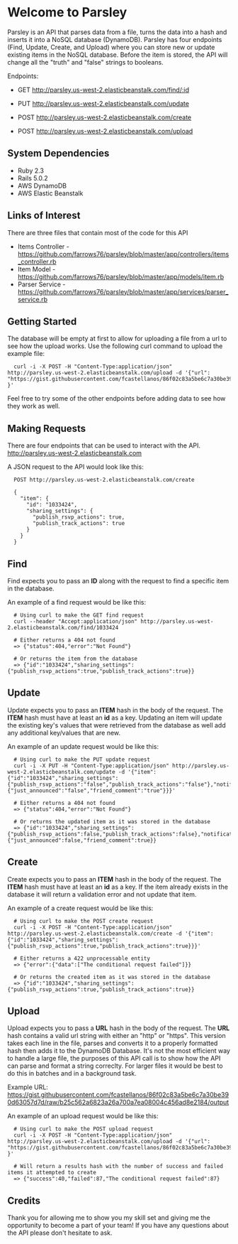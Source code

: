 # Welcome to Parsley

Parsley is an API that parses data from a file, turns the data into a hash and inserts it into a NoSQL database (DynamoDB).
Parsley has four endpoints (Find, Update, Create, and Upload) where you can store new or update existing items
in the NoSQL database. Before the item is stored, the API will change all the "truth" and "false" strings to booleans.

Endpoints:

* GET http://parsley.us-west-2.elasticbeanstalk.com/find/:id

* PUT http://parsley.us-west-2.elasticbeanstalk.com/update

* POST http://parsley.us-west-2.elasticbeanstalk.com/create

* POST http://parsley.us-west-2.elasticbeanstalk.com/upload

## System Dependencies

* Ruby 2.3
* Rails 5.0.2
* AWS DynamoDB
* AWS Elastic Beanstalk

## Links of Interest

There are three files that contain most of the code for this API

* Items Controller - https://github.com/farrows76/parsley/blob/master/app/controllers/items_controller.rb
* Item Model - https://github.com/farrows76/parsley/blob/master/app/models/item.rb
* Parser Service - https://github.com/farrows76/parsley/blob/master/app/services/parser_service.rb

## Getting Started

The database will be empty at first to allow for uploading a file from a url to see how the upload works. Use
the following curl command to upload the example file:

```shell
  curl -i -X POST -H "Content-Type:application/json" http://parsley.us-west-2.elasticbeanstalk.com/upload -d '{"url": "https://gist.githubusercontent.com/fcastellanos/86f02c83a5be6c7a30be390d63057d7d/raw/b25c562a6823a26a700a7ea08004c456ad8e2184/output" }'
```

Feel free to try some of the other endpoints before adding data to see how they work as well.

## Making Requests

There are four endpoints that can be used to interact with the API. http://parsley.us-west-2.elasticbeanstalk.com

A JSON request to the API would look like this:

```
  POST http://parsley.us-west-2.elasticbeanstalk.com/create 

  {
    "item": {
      "id": "1033424",
      "sharing_settings": {
        "publish_rsvp_actions": true,
        "publish_track_actions": true
      }
    }
  }
```

## Find

Find expects you to pass an **ID** along with the request to find a specific item in the database.

An example of a find request would be like this:

```shell
  # Using curl to make the GET find request
  curl --header "Accept:application/json" http://parsley.us-west-2.elasticbeanstalk.com/find/1033424
  
  # Either returns a 404 not found
  => {"status":404,"error":"Not Found"}
  
  # Or returns the item from the database
  => {"id":"1033424","sharing_settings":{"publish_rsvp_actions":true,"publish_track_actions":true}}
```

## Update

Update expects you to pass an **ITEM** hash in the body of the request. The **ITEM** hash must have at least an **id** as
a key. Updating an item will update the existing key's values that were retrieved from the database as well add any
additional key/values that are new.

An example of an update request would be like this:

```shell
  # Using curl to make the PUT update request
  curl -i -X PUT -H "Content-Type:application/json" http://parsley.us-west-2.elasticbeanstalk.com/update -d '{"item":{"id":"1033424","sharing_settings":{"publish_rsvp_actions":"false","publish_track_actions":"false"},"notification_settings":{"just_announced":"false","friend_comment":"true"}}}'
  
  # Either returns a 404 not found
  => {"status":404,"error":"Not Found"}
  
  # Or returns the updated item as it was stored in the database
  => {"id":"1033424","sharing_settings":{"publish_rsvp_actions":false,"publish_track_actions":false},"notification_settings":{"just_announced":false,"friend_comment":true}}
```

## Create

Create expects you to pass an **ITEM** hash in the body of the request. The **ITEM** hash must have at least an **id** as
a key. If the item already exists in the database it will return a validation error and not update that item.

An example of a create request would be like this:

```shell
  # Using curl to make the POST create request
  curl -i -X POST -H "Content-Type:application/json" http://parsley.us-west-2.elasticbeanstalk.com/create -d '{"item":{"id":"1033424","sharing_settings":{"publish_rsvp_actions":true,"publish_track_actions":true}}}'
  
  # Either returns a 422 unprocessable entity
  => {"error":{"data":["The conditional request failed"]}}
  
  # Or returns the created item as it was stored in the database
  => {"id":"1033424","sharing_settings":{"publish_rsvp_actions":true,"publish_track_actions":true}}
```

## Upload

Upload expects you to pass a **URL** hash in the body of the request. The **URL** hash contains a valid url string with
either an "http" or "https". This version takes each line in the file, parses and converts it to a properly formatted
hash then adds it to the DynamoDB Database. It's not the most efficient way to handle a large file, the purposes of this
API call is to show how the API can parse and format a string correclty. For larger files it would be best to do this in
batches and in a background task.

Example URL: https://gist.githubusercontent.com/fcastellanos/86f02c83a5be6c7a30be390d63057d7d/raw/b25c562a6823a26a700a7ea08004c456ad8e2184/output

An example of an upload request would be like this:

```shell
  # Using curl to make the POST upload request
  curl -i -X POST -H "Content-Type:application/json" http://parsley.us-west-2.elasticbeanstalk.com/upload -d '{"url": "https://gist.githubusercontent.com/fcastellanos/86f02c83a5be6c7a30be390d63057d7d/raw/b25c562a6823a26a700a7ea08004c456ad8e2184/output" }'
  
  # Will return a results hash with the number of success and failed items it attempted to create
  => {"success":40,"failed":87,"The conditional request failed":87}
```

## Credits
Thank you for allowing me to show you my skill set and giving me the opportunity to become a part of your team! If you have
any questions about the API please don't hesitate to ask.